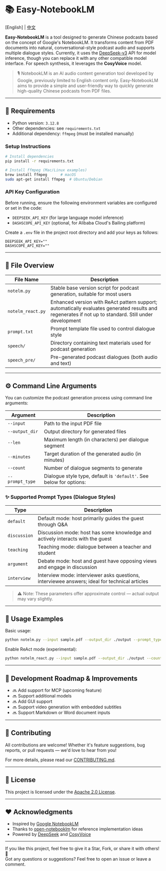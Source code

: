 # 📚 Easy-NotebookLM

[English] | [中文](README_zh.md)

**Easy-NotebookLM** is a tool designed to generate Chinese podcasts based on the concept of Google's NotebookLM. It transforms content from PDF documents into natural, conversational-style podcast audio and supports multiple dialogue styles. Currently, it uses the [DeepSeek-v3](https://platform.deepseek.com/) API for model inference, though you can replace it with any other compatible model interface. For speech synthesis, it leverages the **CosyVoice** model.

> 🎙️ NotebookLM is an AI audio content generation tool developed by Google, previously limited to English content only. Easy-NotebookLM aims to provide a simple and user-friendly way to quickly generate high-quality Chinese podcasts from PDF files.

---

## 🧰 Requirements

- Python version: `3.12.8`
- Other dependencies: see `requirements.txt`
- Additional dependency: `ffmpeg` (must be installed manually)

### Setup Instructions
```bash
# Install dependencies
pip install -r requirements.txt

# Install ffmpeg (Mac/Linux examples)
brew install ffmpeg      # macOS
sudo apt-get install ffmpeg  # Ubuntu/Debian
```

### API Key Configuration

Before running, ensure the following environment variables are configured or set in the code:
- `DEEPSEEK_API_KEY` (for large language model inference)
- `DASHSCOPE_API_KEY` (optional, for Alibaba Cloud's Bailing platform)

Create a `.env` file in the project root directory and add your keys as follows:
```
DEEPSEEK_API_KEY=""
DASHSCOPE_API_KEY=""
```

---

## 📁 File Overview

| File Name         | Description |
|------------------|-------------|
| `notelm.py`        | Stable base version script for podcast generation, suitable for most users |
| `notelm_react.py`  | Enhanced version with ReAct pattern support; automatically evaluates generated results and regenerates if not up to standard. Still under development |
| `prompt.txt`       | Prompt template file used to control dialogue style |
| `speech/`          | Directory containing text materials used for podcast generation |
| `speech_pre/`      | Pre-generated podcast dialogues (both audio and text) |

---

## ⚙️ Command Line Arguments

You can customize the podcast generation process using command line arguments:

| Argument         | Description |
|------------------|-------------|
| `--input`         | Path to the input PDF file |
| `--output_dir`    | Output directory for generated files |
| `--len`           | Maximum length (in characters) per dialogue segment |
| `--minutes`       | Target duration of the generated audio (in minutes) |
| `--count`         | Number of dialogue segments to generate |
| `--prompt_type`   | Dialogue style type, default is `'default'`. See below for options: |

### ✨ Supported Prompt Types (Dialogue Styles)

| Type         | Description |
|--------------|-------------|
| `default`     | Default mode: host primarily guides the guest through Q&A |
| `discussion`  | Discussion mode: host has some knowledge and actively interacts with the guest |
| `teaching`    | Teaching mode: dialogue between a teacher and student |
| `argument`    | Debate mode: host and guest have opposing views and engage in discussion |
| `interview`   | Interview mode: interviewer asks questions, interviewee answers; ideal for technical articles |

> ⚠️ Note: These parameters offer approximate control — actual output may vary slightly.

---

## 🧪 Usage Examples

Basic usage:
```bash
python notelm.py --input sample.pdf --output_dir ./output --prompt_type discussion
```

Enable ReAct mode (experimental):
```bash
python notelm_react.py --input sample.pdf --output_dir ./output --count 5
```

---

## 📌 Development Roadmap & Improvements

- 🔜 Add support for MCP (upcoming feature)
- 🔜 Support additional  models
- 🔜 Add GUI support
- 🔜 Support video generation with embedded subtitles
- 🔜 Support Markdown or Word document inputs

---

## 🤝 Contributing

All contributions are welcome! Whether it's feature suggestions, bug reports, or pull requests — we'd love to hear from you!

For more details, please read our [CONTRIBUTING.md](CONTRIBUTING.md).

---

## 📄 License

This project is licensed under the [Apache 2.0 License](LICENSE).

---

## ❤️ Acknowledgments

- Inspired by [Google NotebookLM](https://notebooklm.withgoogle.com/)
- Thanks to [open-notebooklm](https://github.com/lfnovo/open-notebook) for reference implementation ideas
- Powered by [DeepSeek](https://platform.deepseek.com/) and [CosyVoice](https://github.com/FunAudioLLM/CosyVoice)

---

If you like this project, feel free to give it a Star, Fork, or share it with others! 🚀  
Got any questions or suggestions? Feel free to open an issue or leave a comment.